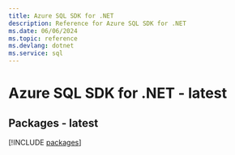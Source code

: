 ```yaml
---
title: Azure SQL SDK for .NET
description: Reference for Azure SQL SDK for .NET
ms.date: 06/06/2024
ms.topic: reference
ms.devlang: dotnet
ms.service: sql
---
```

# Azure SQL SDK for .NET - latest
## Packages - latest
[!INCLUDE [packages](sql-index.md)]